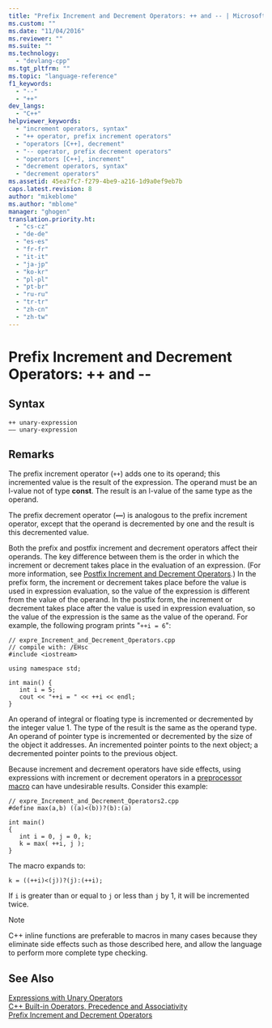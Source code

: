 ```yaml
---
title: "Prefix Increment and Decrement Operators: ++ and -- | Microsoft Docs"
ms.custom: ""
ms.date: "11/04/2016"
ms.reviewer: ""
ms.suite: ""
ms.technology: 
  - "devlang-cpp"
ms.tgt_pltfrm: ""
ms.topic: "language-reference"
f1_keywords: 
  - "--"
  - "++"
dev_langs: 
  - "C++"
helpviewer_keywords: 
  - "increment operators, syntax"
  - "++ operator, prefix increment operators"
  - "operators [C++], decrement"
  - "-- operator, prefix decrement operators"
  - "operators [C++], increment"
  - "decrement operators, syntax"
  - "decrement operators"
ms.assetid: 45ea7fc7-f279-4be9-a216-1d9a0ef9eb7b
caps.latest.revision: 8
author: "mikeblome"
ms.author: "mblome"
manager: "ghogen"
translation.priority.ht: 
  - "cs-cz"
  - "de-de"
  - "es-es"
  - "fr-fr"
  - "it-it"
  - "ja-jp"
  - "ko-kr"
  - "pl-pl"
  - "pt-br"
  - "ru-ru"
  - "tr-tr"
  - "zh-cn"
  - "zh-tw"
---
```

# Prefix Increment and Decrement Operators: ++ and --
## Syntax  
  
```  
++ unary-expression  
–– unary-expression  
```  
  
## Remarks  
 The prefix increment operator (`++`) adds one to its operand; this incremented value is the result of the expression. The operand must be an l-value not of type **const**. The result is an l-value of the same type as the operand.  
  
 The prefix decrement operator (**––**) is analogous to the prefix increment operator, except that the operand is decremented by one and the result is this decremented value.  
  
 Both the prefix and postfix increment and decrement operators affect their operands. The key difference between them is the order in which the increment or decrement takes place in the evaluation of an expression. (For more information, see [Postfix Increment and Decrement Operators](../cpp/postfix-increment-and-decrement-operators-increment-and-decrement.md).) In the prefix form, the increment or decrement takes place before the value is used in expression evaluation, so the value of the expression is different from the value of the operand. In the postfix form, the increment or decrement takes place after the value is used in expression evaluation, so the value of the expression is the same as the value of the operand. For example, the following program prints "`++i = 6`":  
  
```  
// expre_Increment_and_Decrement_Operators.cpp  
// compile with: /EHsc  
#include <iostream>  
  
using namespace std;  
  
int main() {  
   int i = 5;  
   cout << "++i = " << ++i << endl;  
}  
```  
  
 An operand of integral or floating type is incremented or decremented by the integer value 1. The type of the result is the same as the operand type. An operand of pointer type is incremented or decremented by the size of the object it addresses. An incremented pointer points to the next object; a decremented pointer points to the previous object.  
  
 Because increment and decrement operators have side effects, using expressions with increment or decrement operators in a [preprocessor macro](../preprocessor/macros-c-cpp.md) can have undesirable results. Consider this example:  
  
```  
// expre_Increment_and_Decrement_Operators2.cpp  
#define max(a,b) ((a)<(b))?(b):(a)  
  
int main()  
{  
   int i = 0, j = 0, k;  
   k = max( ++i, j );  
}  
```  
  
 The macro expands to:  
  
```  
k = ((++i)<(j))?(j):(++i);  
```  
  
 If `i` is greater than or equal to `j` or less than `j` by 1, it will be incremented twice.  
  
> [!NOTE]
>  C++ inline functions are preferable to macros in many cases because they eliminate side effects such as those described here, and allow the language to perform more complete type checking.  
  
## See Also  
 [Expressions with Unary Operators](../cpp/expressions-with-unary-operators.md)   
 [C++ Built-in Operators, Precedence and Associativity](../cpp/cpp-built-in-operators-precedence-and-associativity.md)   
 [Prefix Increment and Decrement Operators](../c-language/prefix-increment-and-decrement-operators.md)